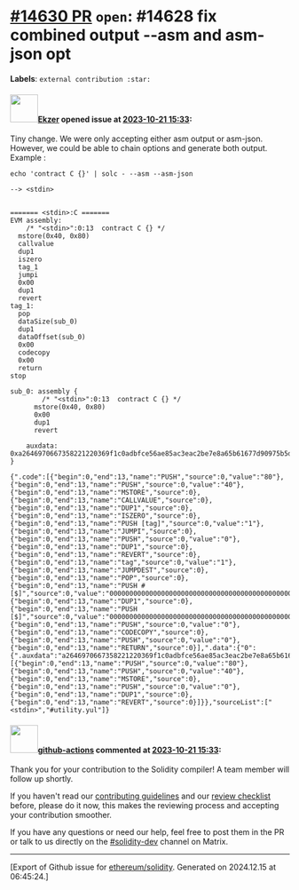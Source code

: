 # [\#14630 PR](https://github.com/ethereum/solidity/pull/14630) `open`: #14628 fix combined output --asm and asm-json opt
**Labels**: `external contribution :star:`


#### <img src="https://avatars.githubusercontent.com/u/13622449?v=4" width="50">[Ekzer](https://github.com/Ekzer) opened issue at [2023-10-21 15:33](https://github.com/ethereum/solidity/pull/14630):

Tiny change.
We were only accepting either asm output or asm-json. However, we could be able to chain options and generate both output.
Example : 

`echo 'contract C {}' | solc - --asm --asm-json`

```
--> <stdin>


======= <stdin>:C =======
EVM assembly:
    /* "<stdin>":0:13  contract C {} */
  mstore(0x40, 0x80)
  callvalue
  dup1
  iszero
  tag_1
  jumpi
  0x00
  dup1
  revert
tag_1:
  pop
  dataSize(sub_0)
  dup1
  dataOffset(sub_0)
  0x00
  codecopy
  0x00
  return
stop

sub_0: assembly {
        /* "<stdin>":0:13  contract C {} */
      mstore(0x40, 0x80)
      0x00
      dup1
      revert

    auxdata: 0xa2646970667358221220369f1c0adbfce56ae85ac3eac2be7e8a65b61677d90975b5d15fe0b7973ebf1764736f6c63782d302e382e32322d646576656c6f702e323032332e31302e32312b636f6d6d69742e64646230643839352e6d6f64005e
}

{".code":[{"begin":0,"end":13,"name":"PUSH","source":0,"value":"80"},{"begin":0,"end":13,"name":"PUSH","source":0,"value":"40"},{"begin":0,"end":13,"name":"MSTORE","source":0},{"begin":0,"end":13,"name":"CALLVALUE","source":0},{"begin":0,"end":13,"name":"DUP1","source":0},{"begin":0,"end":13,"name":"ISZERO","source":0},{"begin":0,"end":13,"name":"PUSH [tag]","source":0,"value":"1"},{"begin":0,"end":13,"name":"JUMPI","source":0},{"begin":0,"end":13,"name":"PUSH","source":0,"value":"0"},{"begin":0,"end":13,"name":"DUP1","source":0},{"begin":0,"end":13,"name":"REVERT","source":0},{"begin":0,"end":13,"name":"tag","source":0,"value":"1"},{"begin":0,"end":13,"name":"JUMPDEST","source":0},{"begin":0,"end":13,"name":"POP","source":0},{"begin":0,"end":13,"name":"PUSH #[$]","source":0,"value":"0000000000000000000000000000000000000000000000000000000000000000"},{"begin":0,"end":13,"name":"DUP1","source":0},{"begin":0,"end":13,"name":"PUSH [$]","source":0,"value":"0000000000000000000000000000000000000000000000000000000000000000"},{"begin":0,"end":13,"name":"PUSH","source":0,"value":"0"},{"begin":0,"end":13,"name":"CODECOPY","source":0},{"begin":0,"end":13,"name":"PUSH","source":0,"value":"0"},{"begin":0,"end":13,"name":"RETURN","source":0}],".data":{"0":{".auxdata":"a2646970667358221220369f1c0adbfce56ae85ac3eac2be7e8a65b61677d90975b5d15fe0b7973ebf1764736f6c63782d302e382e32322d646576656c6f702e323032332e31302e32312b636f6d6d69742e64646230643839352e6d6f64005e",".code":[{"begin":0,"end":13,"name":"PUSH","source":0,"value":"80"},{"begin":0,"end":13,"name":"PUSH","source":0,"value":"40"},{"begin":0,"end":13,"name":"MSTORE","source":0},{"begin":0,"end":13,"name":"PUSH","source":0,"value":"0"},{"begin":0,"end":13,"name":"DUP1","source":0},{"begin":0,"end":13,"name":"REVERT","source":0}]}},"sourceList":["<stdin>","#utility.yul"]}
```

#### <img src="https://avatars.githubusercontent.com/in/15368?v=4" width="50">[github-actions](https://github.com/apps/github-actions) commented at [2023-10-21 15:33](https://github.com/ethereum/solidity/pull/14630#issuecomment-1773832308):

Thank you for your contribution to the Solidity compiler! A team member will follow up shortly.

If you haven't read our [contributing guidelines](https://docs.soliditylang.org/en/latest/contributing.html) and our [review checklist](https://github.com/ethereum/solidity/blob/develop/ReviewChecklist.md) before, please do it now, this makes the reviewing process and accepting your contribution smoother.

If you have any questions or need our help, feel free to post them in the PR or talk to us directly on the [#solidity-dev](https://matrix.to/#/#ethereum_solidity-dev:gitter.im) channel on Matrix.


-------------------------------------------------------------------------------



[Export of Github issue for [ethereum/solidity](https://github.com/ethereum/solidity). Generated on 2024.12.15 at 06:45:24.]
